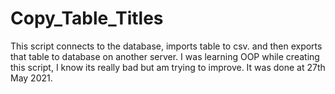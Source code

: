 # Copy_Table_Titles
This script connects to the database, imports table to csv. and then exports that table to database on another server.
I was learning OOP while creating this script, I know its really bad but am trying to improve. It was done at 27th May 2021.
